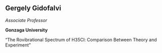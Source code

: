 ## Gergely Gidofalvi


*Associate Professor*

**Gonzaga University**

“The Rovibrational Spectrum of H35Cl: Comparison Between Theory
and Experiment”
